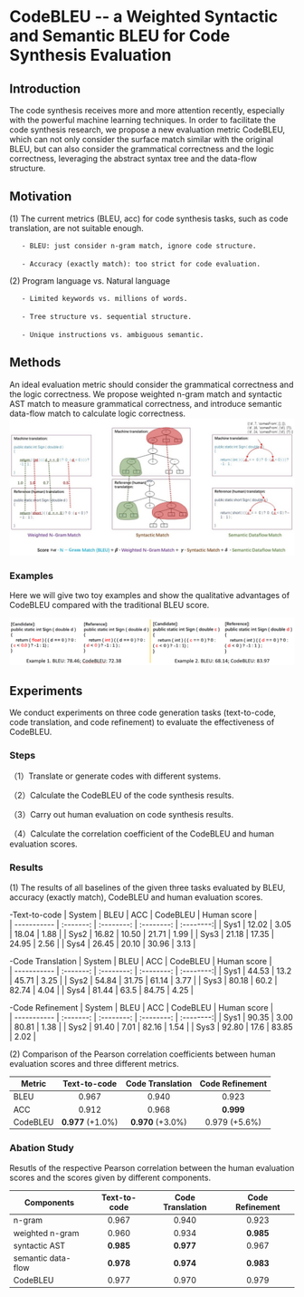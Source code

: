 
# CodeBLEU -- a Weighted Syntactic and Semantic BLEU for Code Synthesis Evaluation

## Introduction

The code synthesis receives more and more attention recently, especially with the powerful machine learning techniques. 
In order to facilitate the code synthesis research, we propose a new evaluation metric CodeBLEU, which can not only consider the surface match similar with the original
BLEU, but can also consider the grammatical correctness and the logic correctness, leveraging the abstract syntax tree and the data-flow structure.


## Motivation

(1) The current metrics (BLEU, acc) for code synthesis tasks, such as code translation, are not suitable enough.

       - BLEU: just consider n-gram match, ignore code structure.

       - Accuracy (exactly match): too strict for code evaluation.

(2) Program language vs. Natural language

       - Limited keywords vs. millions of words.

       - Tree structure vs. sequential structure.

       - Unique instructions vs. ambiguous semantic.

## Methods

An ideal evaluation metric should consider the grammatical correctness and the logic correctness.
We propose weighted n-gram match and syntactic AST match to measure grammatical correctness, and introduce semantic data-flow match to calculate logic correctness.
![CodeBLEU](CodeBLEU.jpg)

### Examples

Here we will give two toy examples and show the qualitative advantages of CodeBLEU compared with the traditional BLEU score.

![Example](example.png)




## Experiments

We conduct experiments on three code generation tasks (text-to-code, code translation, and code refinement) to evaluate the effectiveness of CodeBLEU.

### Steps

（1）Translate or generate codes with different systems.

（2）Calculate the CodeBLEU of the code synthesis results.

（3）Carry out human evaluation on code synthesis results.

（4）Calculate the correlation coefficient of the CodeBLEU and human evaluation scores.

### 

### Results 

(1) The results of all baselines of the given three tasks evaluated by BLEU, accuracy (exactly match), CodeBLEU and human evaluation scores.

-Text-to-code
| System     | BLEU        | ACC        | CodeBLEU | Human score |   
| ----------- | :-------: | :--------: | :--------: | :--------:| 
| Sys1       |    12.02    |    3.05     |  18.04    |  1.88    |
| Sys2        |    16.82    |   10.50     |  21.71   |  1.99    |
| Sys3       |    21.18    |    17.35    |   24.95   |  2.56    |
| Sys4       |    26.45    |    20.10    |    30.96  |  3.13    |

-Code Translation
| System     | BLEU        | ACC        | CodeBLEU | Human score |   
| ----------- | :-------: | :--------: | :--------: | :--------:| 
| Sys1       |    44.53    |    13.2     |  45.71    |  3.25    |
| Sys2        |    54.84    |   31.75     |  61.14   |  3.77    |
| Sys3       |    80.18    |    60.2    |   82.74   |  4.04    |
| Sys4       |    81.44    |    63.5    |    84.75  |  4.25    |

-Code Refinement
| System     | BLEU        | ACC        | CodeBLEU | Human score |   
| ----------- | :-------: | :--------: | :--------: | :--------:| 
| Sys1       |    90.35    |    3.00     |  80.81    |  1.38    |
| Sys2        |   91.40    |   7.01     |  82.16   |  1.54    |
| Sys3       |    92.80    |    17.6    |   83.85   |  2.02    |


(2) Comparison of the Pearson correlation coefficients between human evaluation scores and three different metrics.

| Metric     | Text-to-code | Code Translation | Code Refinement |   
| ----------- |   :-------: |  :--------: |  :--------: | 
| BLEU       |    0.967    |    0.940    |  0.923 |
| ACC        |    0.912    |   0.968     |   **0.999** |
| CodeBLEU   |  **0.977** (+1.0%) | **0.970** (+3.0%) | 0.979 (+5.6%) |


### Abation Study

Resutls of the respective Pearson correlation between the human evaluation scores and the scores given by different components.

| Components     | Text-to-code | Code Translation | Code Refinement |   
| ----------- |   :-------: |  :--------: |  :--------: | 
| n-gram       |   0.967    |    0.940    |  0.923   |
| weighted n-gram |    0.960    |   0.934  |   **0.985** |
| syntactic AST   |  **0.985**      | **0.977**    | 0.967 |
| semantic data-flow |  **0.978**   | **0.974**    | **0.983** |
| CodeBLEU           |  0.977   | 0.970    | 0.979 |





